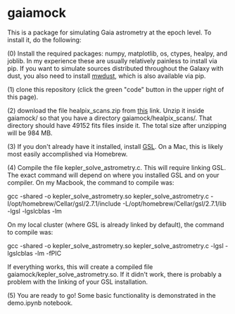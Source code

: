 # gaiamock

This is a package for simulating Gaia astrometry at the epoch level. To install it, do the following: 

(0) Install the required packages: numpy, matplotlib, os, ctypes, healpy, and joblib. In my experience these are usually relatively painless to install via pip. If you want to simulate sources distributed throughout the Galaxy with dust, you also need to install [mwdust](https://github.com/jobovy/mwdust), which is also available via pip. 

(1) clone this repository (click the green "code" button in the upper right of this page).

(2) download the file healpix_scans.zip from [this](https://caltech.box.com/s/hi8ftcz9aeis0a32p8edlrn1ejbhfpf3) link.
Unzip it inside gaiamock/ so that you have a directory gaiamock/healpix_scans/. That directory should have 49152 fits files inside it. The total size after unzipping will be 984 MB. 

(3) If you don't already have it installed, install [GSL](https://www.gnu.org/software/gsl/). On a Mac, this is likely most easily accomplished via Homebrew. 

(4) Compile the file kepler_solve_astrometry.c. This will require linking GSL. The exact command will depend on where you installed GSL and on your compiler. On my Macbook, the command to compile was: 

gcc -shared -o kepler_solve_astrometry.so kepler_solve_astrometry.c -I/opt/homebrew/Cellar/gsl/2.7.1/include  -L/opt/homebrew/Cellar/gsl/2.7.1/lib -lgsl -lgslcblas -lm 

On my local cluster (where GSL is already linked by default), the command to compile was:

gcc -shared -o kepler_solve_astrometry.so kepler_solve_astrometry.c -lgsl -lgslcblas -lm -fPIC 

If everything works, this will create a compiled file gaiamock/kepler_solve_astrometry.so. If it didn't work, there is probably a problem with the linking of your GSL installation.

(5) You are ready to go! Some basic functionality is demonstrated in the demo.ipynb notebook. 